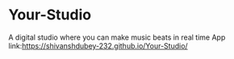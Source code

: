 # Your-Studio
A digital studio where you can make music beats in real time
App link:https://shivanshdubey-232.github.io/Your-Studio/
